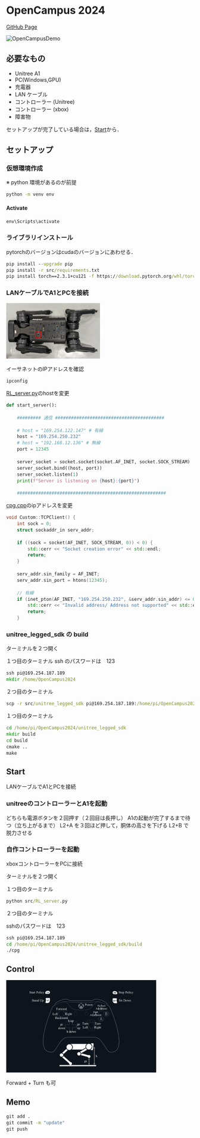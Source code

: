 # OpenCampus 2024

[GitHub Page](https://github.com/RSeto14/OpenCampus2024)

<!-- markdownlint-disable-next-line MD033 -->
<img src="./img/OpenCampusDemo.gif" width="50%" alt="OpenCampusDemo">

## 必要なもの

- Unitree A1
- PC(Windows,GPU)
- 充電器
- LAN ケーブル
- コントローラー (Unitree)
- コントローラー (xbox)
- 障害物

セットアップが完了している場合は，[Start](#start)から．

## セットアップ

### 仮想環境作成

※ python 環境があるのが前提

``` cmd
python -m venv env
```

#### Activate

``` cmd
env\Scripts\activate
```

### ライブラリインストール

pytorchのバージョンはcudaのバージョンにあわせる．

``` cmd
pip install --upgrade pip
pip install -r src/requirements.txt
pip install torch==2.3.1+cu121 -f https://download.pytorch.org/whl/torch_stable.html
```

### LANケーブルでA1とPCを接続

<!-- markdownlint-disable-next-line MD033 -->
<img src="./img/LAN_port.svg" width="50%" alt="LAN_port">

イーサネットのIPアドレスを確認

``` cmd
ipconfig
```

[RL_server.py](./src/RL_server.py)のhostを変更

``` python
def start_server():
    
    ######### 通信 #########################################
    
    # host = "169.254.122.147" # 有線
    host = "169.254.250.232"
    # host = "192.168.12.136" # 無線
    port = 12345

    server_socket = socket.socket(socket.AF_INET, socket.SOCK_STREAM)
    server_socket.bind((host, port))
    server_socket.listen(1)
    print(f"Server is listening on {host}:{port}")
    
    ########################################################
```

[cpg.cpp](src\unitree_legged_sdk\code\cpg.cpp)のipアドレスを変更

``` cpp
void Custom::TCPClient() {
    int sock = 0;
    struct sockaddr_in serv_addr;

    if ((sock = socket(AF_INET, SOCK_STREAM, 0)) < 0) {
        std::cerr << "Socket creation error" << std::endl;
        return;
    }

    serv_addr.sin_family = AF_INET;
    serv_addr.sin_port = htons(12345);

    // 有線
    if (inet_pton(AF_INET, "169.254.250.232", &serv_addr.sin_addr) <= 0) {
        std::cerr << "Invalid address/ Address not supported" << std::endl;
        return;
    }
```

### unitree_legged_sdk の build

ターミナルを２つ開く

１つ目のターミナル
ssh のパスワードは　123

``` cmd
ssh pi@169.254.187.189
mkdir /home/OpenCampus2024
```

２つ目のターミナル

``` cmd
scp -r src/unitree_legged_sdk pi@169.254.187.189:/home/pi/OpenCampus2024
```

１つ目のターミナル

``` cmd
cd /home/pi/OpenCampus2024/unitree_legged_sdk
mkdir build
cd build
cmake ..
make
```

## Start

LANケーブルでA1とPCを接続

### unitreeのコントローラーとA1を起動

どちらも電源ボタンを２回押す（２回目は長押し）
A1の起動が完了するまで待つ（立ち上がるまで）
L2+A を３回ほど押して，胴体の高さを下げる
L2+B で脱力させる

### 自作コントローラーを起動

xboxコントローラーをPCに接続

ターミナルを２つ開く

１つ目のターミナル

``` cmd
python src/RL_server.py
```

２つ目のターミナル

sshのパスワードは　123

``` cmd
ssh pi@169.254.187.189
cd /home/pi/OpenCampus2024/unitree_legged_sdk/build
./cpg
```

## Control

<!-- markdownlint-disable-next-line MD033 -->
<img src="./img/xboxController.png" width="80%" alt="xboxController">

Forward + Turn も可

## Memo

``` cmd
git add .
git commit -m "update"
git push
```
